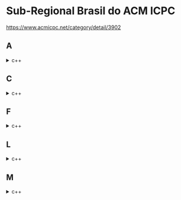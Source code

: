 # Sub-Regional Brasil do ACM ICPC
https://www.acmicpc.net/category/detail/3902

## A
<details>
<summary>c++</summary>

```cpp
#include <bits/stdc++.h>
using namespace std;
int N, H;

int main() {
	ios_base::sync_with_stdio(0);
	cin.tie(0);
	cin >> N >> H;
	int ans = 0, a;
	while (N--) {
		cin >> a;
		if (a <= H) ++ans;
	}
	cout << ans;
}
```
</details>

## C
<details>
<summary>c++</summary>

```cpp
#include <bits/stdc++.h>
using namespace std;
int N, A[101010], ans[101010], len[101010];
vector<int> G[101010];
vector<int> V;

void dfs(int k) {
	if (ans[k]) return;
	ans[k] = true;
	V.push_back(k);

	// LIS
	int a = 0;
	len[k] = 1;
	for (int t : V) {
		a = max(a, len[t]);
		if (A[t] < A[k]) len[k] = max(len[k], len[t] + 1);
	}
	ans[k] = max(len[k], a);

	for (int nn : G[k]) {
		dfs(nn);
	}
	V.pop_back();
}

int main() {
    ... 아래랑 같음
}
```
$n^2$ LIS로 하면 시간초과

```cpp
#include <bits/stdc++.h>
using namespace std;
const int inf = 0x3f3f3f3f;
int N, A[101010], ans[101010];
vector<int> G[101010];
vector<int> vt = {-inf};

void dfs(int k) {
	if (ans[k]) return;

	// LIS
	int before = -1, i = -1;
	if (vt.back() < A[k]) {
		vt.push_back(A[k]);
	} else {
		i = lower_bound(vt.begin(), vt.end(), A[k]) - vt.begin();
		if (vt.size() == i) {
			vt.push_back(A[k]);
		} else {
			before = vt[i];
			vt[i] = A[k];
		}
	}
	ans[k] = vt.size() - 1;

	for (int nn : G[k]) {
		dfs(nn);
	}

	// 복원
	if (before == -1)
		vt.pop_back();
	else
		vt[i] = before;
}

int main() {
	ios_base::sync_with_stdio(0);
	cin.tie(0);
	cin >> N;
	for (int i = 2; i <= N; i++) {
		int u;
		cin >> u;
		G[i].push_back(u);
		G[u].push_back(i);
	}
	for (int i = 1; i <= N; i++) cin >> A[i];

	dfs(1);
	for (int i = 2; i <= N; i++) cout << ans[i] << ' ';
}
```
$n \log n$ LIS가 아직 좀 낯설음
</details>

## F
<details>
<summary>c++</summary>

```cpp
#include <bits/stdc++.h>
using namespace std;
int D, C, R;

int main() {
	ios_base::sync_with_stdio(0);
	cin.tie(0);
	int tmp;
	cin >> D >> C >> R;
	queue<int> cc, rr;
	for (int i = 1; i <= C; i++) {
		cin >> tmp;
		cc.push(tmp);
	}
	for (int i = 1; i <= R; i++) {
		cin >> tmp;
		rr.push(tmp);
	}

	int ans = 0;
	bool flag = true;
	while (flag && (!cc.empty() || !rr.empty())) {
		while (!cc.empty()) {
			int c = cc.front();
			if (c > D) {
				flag = !rr.empty();
				break;
			}
			D -= c;
			cc.pop();
			++ans;
		}
		while (!rr.empty()) {
			D += rr.front();
			rr.pop();
			++ans;
		}
	}
	cout << ans;
}
```
</details>

<!-- ## I
<details>
<summary>c++</summary>

```cpp
```
</details> -->

## L
<details>
<summary>c++</summary>

```cpp
#include <bits/stdc++.h>
using namespace std;

int main() {
	ios_base::sync_with_stdio(0);
	cin.tie(0);
	string S;
	int K, len;
	cin >> S >> K;
	len = S.length();

	vector<vector<char>> V;

	for (int i = 0; i < K; i++) {
		vector<char> tmp;
		for (int j = i; j < len; j += K) {
			tmp.push_back(S[j]);
		}
		V.push_back(tmp);
	}
	for (auto& v : V) {
		if (v.size() != 1) sort(v.begin(), v.end());
	}

	for (int i = 0; i < len / K + 1; i++) {
		for (auto& v : V) {
			if (v.size() > i) cout << v[i];
		}
	}
}
```

출력할 때 `auto&` 대신에 `auto`썼더니 시간초과.

백준은 제한 시간이 0.5초라 상관 없음 (원래 문제는 제한시간 0.3초)

`&` 안 붙이면 400ms 정도 나오는데 붙이면 8ms 나옴. 생각보다 차이 엄청 크다

이 문제가 브론즈1 밖에 안 된다고?
</details>

## M
<details>
<summary>c++</summary>

```cpp
#include <bits/stdc++.h>
using namespace std;
int N, D[101][101];
bool del[101][101];

int main() {
	ios_base::sync_with_stdio(0);
	cin.tie(0);
	cin >> N;
	for (int i = 1; i <= N; i++) {
		for (int j = 1; j <= N; j++) cin >> D[i][j];
	}

	for (int k = 1; k <= N; k++) {
		for (int i = 1; i <= N; i++) {
			for (int j = 1; j <= N; j++) {
				if (D[i][j] > D[i][k] + D[k][j]) {
					cout << -1;
					return 0;
				}
				if (i != k && j != k)
					if (D[i][j] == D[i][k] + D[k][j]) del[i][j] = true;
			}
		}
	}

	int ans = 0;
	for (int i = 1; i <= N; i++) {
		for (int j = i + 1; j <= N; j++)
			if (del[i][j]) ++ans;
	}
	cout << ans;
}
```
플로이드 와샬 조금 응용
</details>